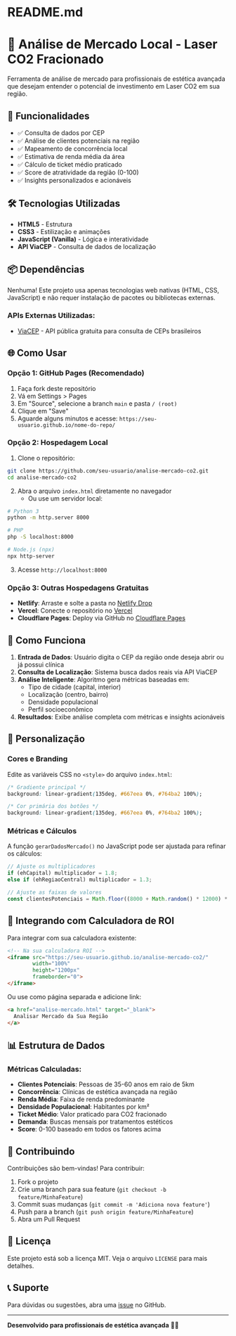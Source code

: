# README.md

# 🎯 Análise de Mercado Local - Laser CO2 Fracionado

Ferramenta de análise de mercado para profissionais de estética avançada que desejam entender o potencial de investimento em Laser CO2 em sua região.

## 🚀 Funcionalidades

- ✅ Consulta de dados por CEP
- ✅ Análise de clientes potenciais na região
- ✅ Mapeamento de concorrência local
- ✅ Estimativa de renda média da área
- ✅ Cálculo de ticket médio praticado
- ✅ Score de atratividade da região (0-100)
- ✅ Insights personalizados e acionáveis

## 🛠️ Tecnologias Utilizadas

- **HTML5** - Estrutura
- **CSS3** - Estilização e animações
- **JavaScript (Vanilla)** - Lógica e interatividade
- **API ViaCEP** - Consulta de dados de localização

## 📦 Dependências

Nenhuma! Este projeto usa apenas tecnologias web nativas (HTML, CSS, JavaScript) e não requer instalação de pacotes ou bibliotecas externas.

### APIs Externas Utilizadas:
- [ViaCEP](https://viacep.com.br/) - API pública gratuita para consulta de CEPs brasileiros

## 🌐 Como Usar

### Opção 1: GitHub Pages (Recomendado)

1. Faça fork deste repositório
2. Vá em Settings > Pages
3. Em "Source", selecione a branch `main` e pasta `/ (root)`
4. Clique em "Save"
5. Aguarde alguns minutos e acesse: `https://seu-usuario.github.io/nome-do-repo/`

### Opção 2: Hospedagem Local

1. Clone o repositório:
```bash
git clone https://github.com/seu-usuario/analise-mercado-co2.git
cd analise-mercado-co2
```

2. Abra o arquivo `index.html` diretamente no navegador
   - Ou use um servidor local:
```bash
# Python 3
python -m http.server 8000

# PHP
php -S localhost:8000

# Node.js (npx)
npx http-server
```

3. Acesse `http://localhost:8000`

### Opção 3: Outras Hospedagens Gratuitas

- **Netlify**: Arraste e solte a pasta no [Netlify Drop](https://app.netlify.com/drop)
- **Vercel**: Conecte o repositório no [Vercel](https://vercel.com)
- **Cloudflare Pages**: Deploy via GitHub no [Cloudflare Pages](https://pages.cloudflare.com)

## 📝 Como Funciona

1. **Entrada de Dados**: Usuário digita o CEP da região onde deseja abrir ou já possui clínica
2. **Consulta de Localização**: Sistema busca dados reais via API ViaCEP
3. **Análise Inteligente**: Algoritmo gera métricas baseadas em:
   - Tipo de cidade (capital, interior)
   - Localização (centro, bairro)
   - Densidade populacional
   - Perfil socioeconômico
4. **Resultados**: Exibe análise completa com métricas e insights acionáveis

## 🎨 Personalização

### Cores e Branding

Edite as variáveis CSS no `<style>` do arquivo `index.html`:

```css
/* Gradiente principal */
background: linear-gradient(135deg, #667eea 0%, #764ba2 100%);

/* Cor primária dos botões */
background: linear-gradient(135deg, #667eea 0%, #764ba2 100%);
```

### Métricas e Cálculos

A função `gerarDadosMercado()` no JavaScript pode ser ajustada para refinar os cálculos:

```javascript
// Ajuste os multiplicadores
if (ehCapital) multiplicador = 1.8;
else if (ehRegiaoCentral) multiplicador = 1.3;

// Ajuste as faixas de valores
const clientesPotenciais = Math.floor((8000 + Math.random() * 12000) * multiplicador);
```

## 🔗 Integrando com Calculadora de ROI

Para integrar com sua calculadora existente:

```html
<!-- Na sua calculadora ROI -->
<iframe src="https://seu-usuario.github.io/analise-mercado-co2/" 
        width="100%" 
        height="1200px" 
        frameborder="0">
</iframe>
```

Ou use como página separada e adicione link:

```html
<a href="analise-mercado.html" target="_blank">
  Analisar Mercado da Sua Região
</a>
```

## 📊 Estrutura de Dados

### Métricas Calculadas:

- **Clientes Potenciais**: Pessoas de 35-60 anos em raio de 5km
- **Concorrência**: Clínicas de estética avançada na região
- **Renda Média**: Faixa de renda predominante
- **Densidade Populacional**: Habitantes por km²
- **Ticket Médio**: Valor praticado para CO2 fracionado
- **Demanda**: Buscas mensais por tratamentos estéticos
- **Score**: 0-100 baseado em todos os fatores acima

## 🤝 Contribuindo

Contribuições são bem-vindas! Para contribuir:

1. Fork o projeto
2. Crie uma branch para sua feature (`git checkout -b feature/MinhaFeature`)
3. Commit suas mudanças (`git commit -m 'Adiciona nova feature'`)
4. Push para a branch (`git push origin feature/MinhaFeature`)
5. Abra um Pull Request

## 📄 Licença

Este projeto está sob a licença MIT. Veja o arquivo `LICENSE` para mais detalhes.

## 📞 Suporte

Para dúvidas ou sugestões, abra uma [issue](https://github.com/seu-usuario/analise-mercado-co2/issues) no GitHub.

---

**Desenvolvido para profissionais de estética avançada** 💜✨
